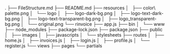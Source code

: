 .
├── FileStructure.md
├── README.md
├── resources
│   ├── color\ palette.png
│   └── logo
│       ├── logo-dark-bg.png
│       ├── logo-text-dark-bg.png
│       ├── logo-text-transparent-bg.png
│       ├── logo_transparent-bg.png
│       └── original.png
└── rinvoice
    ├── app.js
    ├── bin
    │   └── www
    ├── node_modules
    ├── package-lock.json
    ├── package.json
    ├── public
    │   ├── images
    │   ├── javascripts
    │   └── stylesheets
    ├── routes
    │   ├── home.js
    │   ├── invoices.js
    │   ├── login.js
    │   ├── profile.js
    │   └── register.js
    └── views
        ├── pages
        └── partials